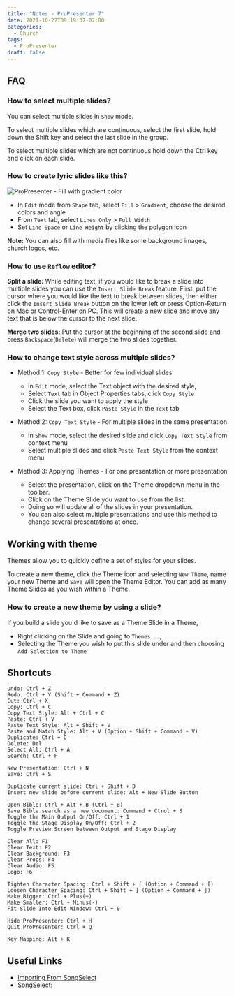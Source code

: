 ```yaml
---
title: "Notes - ProPresenter 7"
date: 2021-10-27T09:19:37-07:00
categories:
  - Church
tags:
  - ProPresenter
draft: false
---
```


## FAQ

### How to select multiple slides?
You can select multiple slides in `Show` mode. 

To select multiple slides which are continuous, select the first slide, 
hold down the Shift key and select the last slide in the group. 

To select multiple slides which are not continuous hold down the Ctrl key and click on each slide.

### How to create lyric slides like this?

![ProPresenter - Fill with gradient color](/images/2021/propresenter-fill-with-gradient.PNG)

* In `Edit` mode from `Shape` tab, select `Fill` > `Gradient`, choose the desired colors and angle
* From `Text` tab, select `Lines Only` > `Full Width`
* Set `Line Space` or `Line Height` by clicking the polygon icon 

**Note:**
You can also fill with media files like some background images, church logos, etc.

### How to use `Reflow` editor?
**Split a slide:**
While editing text, if you would like to break a slide into multiple slides 
you can use the `Insert Slide Break` feature. 
First, put the cursor where you would like the text to break between slides, 
then either click the `Insert Slide Break` button on the lower left or 
press Option-Return on Mac or Control-Enter on PC. 
This will create a new slide and move any text that is below the cursor to the next slide.

**Merge two slides:**
Put the cursor at the beginning of the second slide and press `Backspace`(`Delete`) will merge the two slides together.

### How to change text style across multiple slides?
* Method 1: `Copy Style` - Better for few individual slides

  * In `Edit` mode, select the Text object with the desired style, 
  * Select `Text` tab in Object Properties tabs, click `Copy Style`
  * Click the slide you want to apply the style
  * Select the Text box, click `Paste Style` in the `Text` tab

* Method 2: `Copy Text Style` - For multiple slides in the same presentation
    * In `Show` mode, select the desired slide and click `Copy Text Style` from context menu
    * Select multiple slides and click `Paste Text Style` from the context menu

* Method 3: Applying Themes - For one presentation or more presentation
    * Select the presentation, click on the Theme dropdown menu in the toolbar. 
    * Click on the Theme Slide you want to use from the list. 
    * Doing so will update all of the slides in your presentation. 
    * You can also select multiple presentations and use this method to change several presentations at once.

## Working with theme
Themes allow you to quickly define a set of styles for your slides.

To create a new theme, click the Theme icon and selecting `New Theme`, name your new Theme and `Save` will open the Theme Editor. 
You can add as many Theme Slides as you wish within a Theme.

### How to create a new theme by using a slide?
If you build a slide you'd like to save as a Theme Slide in a Theme, 
* Right clicking on the Slide and going to `Themes...`, 
* Selecting the Theme you wish to put this slide under and then choosing `Add Selection to Theme`



## Shortcuts
```
Undo: Ctrl + Z
Redo: Ctrl + Y (Shift + Command + Z)
Cut: Ctrl + X
Copy: Ctrl + C
Copy Text Style: Alt + Ctrl + C
Paste: Ctrl + V
Paste Text Style: Alt + Shift + V
Paste and Match Style: Alt + V (Option + Shift + Command + V)
Duplicate: Ctrl + D
Delete: Del
Select All: Ctrl + A
Search: Ctrl + F

New Presentation: Ctrl + N
Save: Ctrl + S

Duplicate current slide: Ctrl + Shift + D
Insert new slide before current slide: Alt + New Slide Button

Open Bible: Ctrl + Alt + B (Ctrl + B)
Save Bible search as a new document: Command + Ctrol + S
Toggle the Main Output On/Off: Ctrl + 1
Toggle the Stage Display On/Off: Ctrl + 2
Toggle Preview Screen between Output and Stage Display

Clear All: F1
Clear Text: F2
Clear Background: F3
Clear Props: F4
Clear Audio: F5
Logo: F6

Tighten Character Spacing: Ctrl + Shift + [ (Option + Command + [)
Loosen Character Spacing: Ctrl + Shift + ] (Option + Command + ])
Make Bigger: Ctrl + Plus(+)
Make Smaller: Ctrl + Minus(-)
Fit Slide Into Edit Window: Ctrl + 0

Hide ProPresenter: Ctrl + H
Quit ProPresenter: Ctrl + Q

Key Mapping: Alt + K
```

## Useful Links
* [Importing From SongSelect](https://support.renewedvision.com/hc/en-us/articles/360041815033-Importing-from-SongSelect)
* [SongSelect](https://ca.ccli.com/):
